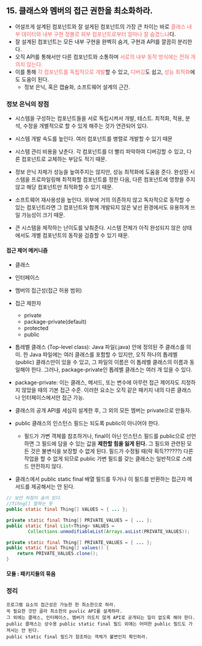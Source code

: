 ## 15. 클래스와 멤버의 접근 권한을 최소화하라.

- 어설프게 설계된 컴포넌트와 잘 설게된 컴포넌트의 가장 큰 차이는 바로 <span style="color:#F46666;">클래스 내부 데이터와 내부 구현 정볼르 외부 컴포넌트로부터 얼마나 잘 숨겼느냐</span>다.
- 잘 설계된 컴포넌트는 모든 내부 구현을 완벽히 숨겨, 구현과 API를 깔끔히 분리한다.
- 오직 API를 통해서만 다른 컴포넌트와 소통하며 <span style="color:#F46666;">서로의 내부 동작 방식에는 전혀 개의치 않는다.</span>
- 이를 통해 <span style="color:#F46666;">각 컴포넌트를 독립적으로 개발</span>할 수 있고, <span style="color:#F46666;">디버깅</span>도 쉽고, <span style="color:#F46666;">성능 최적화</span>에도 도움이 된다.
  * 정보 은닉, 혹은 캡슐화, 소프트웨어 설계의 근간.

### 정보 은닉의 장점
- 시스템을 구성하는 컴포넌트들을 서로 독립시켜서 개발, 테스트. 최적화, 적용, 분석, 수정을 개별적으로 할 수 있게 해주는 것가 연관되어 있다.


- 시스템 개발 속도를 높인다. 여러 컴포넌트를 병렬로 개발할 수 있기 때문


- 시스템 관리 비용을 낮춘다. 각 컴포넌트를 더 빨리 파악하여 디버깅할 수 있고, 다른 컴포넌트로 교체하는 부담도 적기 때문.


- 정보 은닉 자체가 성능을 높여주지는 않지만, 성능 최적화에 도움을 준다. 완성된 시스템을 프로파일링해 최적화할 컴포넌트를 정한 다음, 다른 컴포넌트에 영향을 주지 않고 해당 컴포넌트만 최적화할 수 있기 때문.


- 소프트웨어 재사용성을 높인다. 외부에 거의 의존하지 않고 독자적으로 동작할 수 있는 컴포넌트라면 그 컴포넌트와 함께 개발되지 않은 낯선 환경에서도 유용하게 쓰일 가능성이 크기 때문.


- 큰 시스템을 제작하는 난이도를 낮춰준다. 시스템 전체가 아직 완성되지 않은 상태에서도 개별 컴포넌트의 동작을 검증할 수 있기 때문.

#### 접근 제어 메커니즘
- 클래스
- 인터페이스
- 멤버의 접근성(접근 허용 범위)
- 접근 제한자
  * private
  * package-private(default)
  * protected
  * public



- 톱레벨 클래스 (Top-level class): Java 파일(.java) 안에 정의된 주 클래스를 의미. 한 Java 파일에는 여러 클래스를 포함할 수 있지만, 오직 하나의 톱레벨(public) 클래스만이 있을 수 있고, 그 파일의 이름은 이 톱레벨 클래스의 이름과 동일해야 한다. 그러나, package-private인 톱레벨 클래스는 여러 개 있을 수 있다.


- package-private: 이는 클래스, 메서드, 또는 변수에 아무런 접근 제어자도 지정하지 않았을 때의 기본 접근 수준. 이러한 요소는 오직 같은 패키지 내의 다른 클래스나 인터페이스에서만 접근 가능.


- 클래스의 공개 API를 세심히 설계한 후, 그 외의 모든 멤버는 private으로 만들자.


- public 클래스의 인스턴스 필드는 되도록 public이 아니어야 한다.
  - 필드가 가변 객체를 참조하거나, final이 아닌 인스턴스 필드를 public으로 선언하면 그 필드에 담을 수 있는 값을 **제한할 힘을 잃게 된다.** 그 필드와 관련된 모든 것은 불변식을 보장할 수 없게 된다. 필드가 수정될 때(락 획득??????) 다른 작업을 할 수 없게 되므로 public 가변 필드를 갖는 클래스는 일반적으로 스레드 안전하지 않다.


- 클래스에서 public static final 배열 필드를 두거나 이 필드를 반환하는 접근자 메서드를 제공해서는 안 된다.
```java
// 보안 허점이 숨어 있다.
//Tihng[] 말하는 듯
public static final Thing[] VALUES = { ... };
```

```java
private static final Thing[] PRIVATE_VALUES = { ... };
public static final List<Thing> VALUES = 
        Collections.unmodifiableList(Arrays.asList(PRIVATE_VALUES));
```
```java
private static final Thing[] PRIVATE_VALUES = { ... };
public static final Thing[] values() {
    return PRIVATE_VALUES.clone();
}
```

#### 모듈 : 패키지들의 묶음

### 정리
```agsl
프로그램 요소의 접근성은 가능한 한 최소한으로 하라.
꼭 필요한 것만 골라 최소한의 puvlic API를 설계하라.
그 외에는 클래스, 인터페이스, 멤버가 의도치 않게 API로 공개되는 일이 없도록 해야 한다.
public 클래스는 상수용 public static final 필드 외에는 어떠한 public 필드도 가져서는 안 된다.
public static final 필드가 참조하는 객체가 불변인지 확인하라.
```